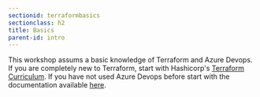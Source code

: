 ```yaml
---
sectionid: terraformbasics
sectionclass: h2
title: Basics
parent-id: intro
---
```


This workshop assums a basic knowledge of Terraform and Azure Devops.  If you are completely new to Terraform, start with Hashicorp's [Terraform Curriculum](https://learn.hashicorp.com/terraform/).  If you have not used Azure Devops before start with the documentation available [here](https://docs.microsoft.com/en-us/azure/devops).
